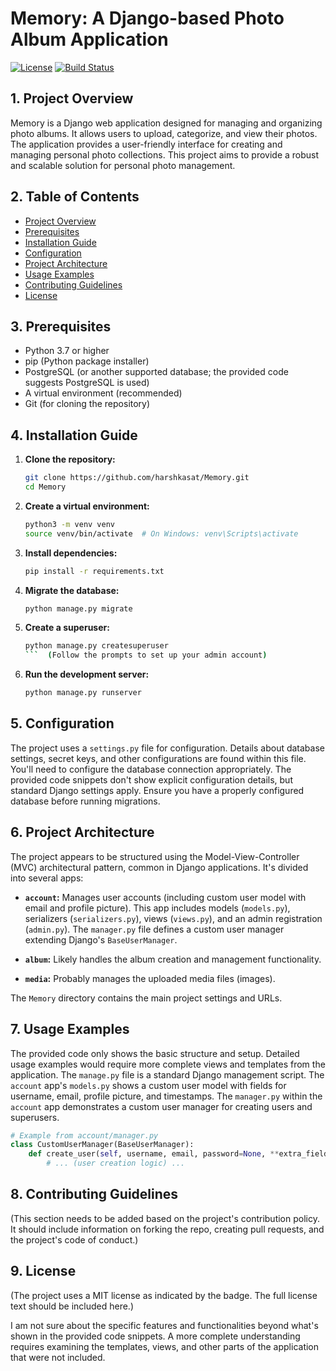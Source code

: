 # Memory: A Django-based Photo Album Application

[![License](https://img.shields.io/badge/License-MIT-blue.svg)](https://opensource.org/licenses/MIT)
[![Build Status](https://github.com/harshkasat/Memory/actions/workflows/main.yml/badge.svg)](https://github.com/harshkasat/Memory/actions)


## 1. Project Overview

Memory is a Django web application designed for managing and organizing photo albums.  It allows users to upload, categorize, and view their photos.  The application provides a user-friendly interface for creating and managing personal photo collections.  This project aims to provide a robust and scalable solution for personal photo management.


## 2. Table of Contents

* [Project Overview](#project-overview)
* [Prerequisites](#prerequisites)
* [Installation Guide](#installation-guide)
* [Configuration](#configuration)
* [Project Architecture](#project-architecture)
* [Usage Examples](#usage-examples)
* [Contributing Guidelines](#contributing-guidelines)
* [License](#license)


## 3. Prerequisites

* Python 3.7 or higher
* pip (Python package installer)
* PostgreSQL (or another supported database;  the provided code suggests PostgreSQL is used)
* A virtual environment (recommended)
* Git (for cloning the repository)


## 4. Installation Guide

1. **Clone the repository:**
   ```bash
   git clone https://github.com/harshkasat/Memory.git
   cd Memory
   ```

2. **Create a virtual environment:**
   ```bash
   python3 -m venv venv
   source venv/bin/activate  # On Windows: venv\Scripts\activate
   ```

3. **Install dependencies:**
   ```bash
   pip install -r requirements.txt
   ```

4. **Migrate the database:**
   ```bash
   python manage.py migrate
   ```

5. **Create a superuser:**
   ```bash
   python manage.py createsuperuser
   ```  (Follow the prompts to set up your admin account)

6. **Run the development server:**
   ```bash
   python manage.py runserver
   ```


## 5. Configuration

The project uses a `settings.py` file for configuration.  Details about database settings, secret keys, and other configurations are found within this file.  You'll need to configure the database connection appropriately. The provided code snippets don't show explicit configuration details, but standard Django settings apply.  Ensure you have a properly configured database before running migrations.


## 6. Project Architecture

The project appears to be structured using the Model-View-Controller (MVC) architectural pattern, common in Django applications.  It's divided into several apps:

* **`account`:** Manages user accounts (including custom user model with email and profile picture).  This app includes models (`models.py`), serializers (`serializers.py`), views (`views.py`), and an admin registration (`admin.py`).  The `manager.py` file defines a custom user manager extending Django's `BaseUserManager`.

* **`album`:** Likely handles the album creation and management functionality.

* **`media`:** Probably manages the uploaded media files (images).

The `Memory` directory contains the main project settings and URLs.

## 7. Usage Examples

The provided code only shows the basic structure and setup.  Detailed usage examples would require more complete views and templates from the application.  The `manage.py` file is a standard Django management script.  The `account` app's `models.py` shows a custom user model with fields for username, email, profile picture, and timestamps.  The `manager.py` within the `account` app demonstrates a custom user manager for creating users and superusers.


```python
# Example from account/manager.py
class CustomUserManager(BaseUserManager):
    def create_user(self, username, email, password=None, **extra_fields):
        # ... (user creation logic) ...
```

## 8. Contributing Guidelines

(This section needs to be added based on the project's contribution policy.  It should include information on forking the repo, creating pull requests, and the project's code of conduct.)


## 9. License

(The project uses a MIT license as indicated by the badge.  The full license text should be included here.)


I am not sure about the specific features and functionalities beyond what's shown in the provided code snippets.  A more complete understanding requires examining the templates, views, and other parts of the application that were not included.
